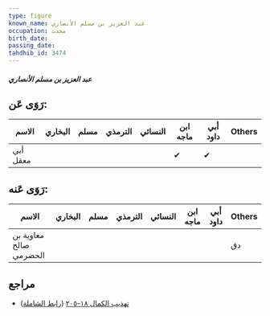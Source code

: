 ```yaml
---
type: figure
known_name: عبد العزيز بن مسلم الأنصاري
occupation: محدث
birth_date:
passing_date:
tahdhib_id: 3474
---
```

##### عبد العزيز بن مسلم الأنصاري

## رَوَى عَن:
| الاسم    | البخاري | مسلم | الترمذي | النسائي | ابن ماجه | أبي داود | Others |
| -------- | ------- | ---- | ------- | ------- | -------- | -------- | ------ |
| أبي معقل |         |      |         |         | ✔        | ✔        |        |
## رَوَى عَنه:
| الاسم                  | البخاري | مسلم | الترمذي | النسائي | ابن ماجه | أبي داود | Others |
| ---------------------- | ------- | ---- | ------- | ------- | -------- | -------- | ------ |
| معاوية بن صالح الحضرمي |         |      |         |         |          |          | دق     |
## مراجع
- [تهذيب الكمال ١٨-٢٠٥](obsidian://open?vault=Tahdhib-al-Kamal&file=Figures/٣٤٧٤-عبد%20العزيز%20بن%20مسلم%20الأنصاري) ([رابط الشاملة](https://shamela.ws/book/3722/9238))